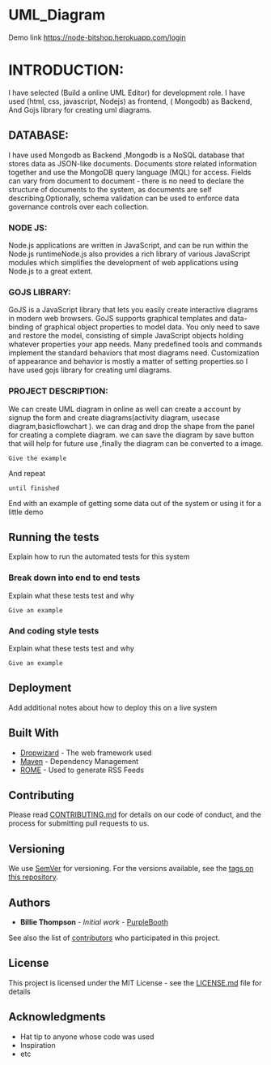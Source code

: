 # UML_Diagram
Demo link
https://node-bitshop.herokuapp.com/login

# INTRODUCTION:

I have selected (Build a online UML Editor) for development role. I have used (html, css,  javascript, Nodejs) as  frontend,  ( Mongodb) as Backend, And Gojs library for creating uml diagrams.

## DATABASE:

I have used Mongodb as Backend ,Mongodb is a NoSQL database that stores data as JSON-like documents. Documents store related information together and use the MongoDB query language (MQL) for access. Fields can vary from document to document - there is no need to declare the structure of documents to the system, as documents are self describing.Optionally, schema validation can be used to enforce data governance controls over each collection.

### NODE JS:

Node.js applications are written in JavaScript, and can be run within the Node.js runtimeNode.js also provides a rich library of various JavaScript modules which simplifies the development of web applications using Node.js to a great extent.

### GOJS LIBRARY:

GoJS is a JavaScript library that lets you easily create interactive diagrams in modern web browsers. GoJS supports graphical templates and data-binding of graphical object properties to model data. You only need to save and restore the model, consisting of simple JavaScript objects holding whatever properties your app needs. Many predefined tools and commands implement the standard behaviors that most diagrams need. Customization of appearance and behavior is mostly a matter of setting properties.so I have used gojs library for creating uml diagrams.

### PROJECT DESCRIPTION:

We can create UML diagram in online as well can create a account by signup the form and create diagrams(activity diagram, usecase diagram,basicflowchart ). we can drag and drop the shape from the panel for creating a complete diagram. we can save the diagram by save button that will help for future use ,finally the diagram can be converted to a image.

```
Give the example
```

And repeat

```
until finished
```

End with an example of getting some data out of the system or using it for a little demo

## Running the tests

Explain how to run the automated tests for this system

### Break down into end to end tests

Explain what these tests test and why

```
Give an example
```

### And coding style tests

Explain what these tests test and why

```
Give an example
```

## Deployment

Add additional notes about how to deploy this on a live system

## Built With

* [Dropwizard](http://www.dropwizard.io/1.0.2/docs/) - The web framework used
* [Maven](https://maven.apache.org/) - Dependency Management
* [ROME](https://rometools.github.io/rome/) - Used to generate RSS Feeds

## Contributing

Please read [CONTRIBUTING.md](https://gist.github.com/PurpleBooth/b24679402957c63ec426) for details on our code of conduct, and the process for submitting pull requests to us.

## Versioning

We use [SemVer](http://semver.org/) for versioning. For the versions available, see the [tags on this repository](https://github.com/your/project/tags). 

## Authors

* **Billie Thompson** - *Initial work* - [PurpleBooth](https://github.com/PurpleBooth)

See also the list of [contributors](https://github.com/your/project/contributors) who participated in this project.

## License

This project is licensed under the MIT License - see the [LICENSE.md](LICENSE.md) file for details

## Acknowledgments

* Hat tip to anyone whose code was used
* Inspiration
* etc
	

